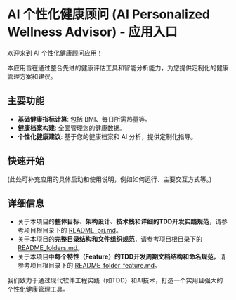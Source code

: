 # AI 个性化健康顾问 (AI Personalized Wellness Advisor) - 应用入口

欢迎来到 AI 个性化健康顾问应用！

本应用旨在通过整合先进的健康评估工具和智能分析能力，为您提供定制化的健康管理方案和建议。

## 主要功能

*   **基础健康指标计算**: 包括 BMI、每日所需热量等。
*   **健康档案构建**: 全面管理您的健康数据。
*   **个性化健康建议**: 基于您的健康档案和 AI 分析，提供定制化指导。

## 快速开始

(此处可补充应用的具体启动和使用说明，例如如何运行、主要交互方式等。)

## 详细信息

*   关于本项目的**整体目标、架构设计、技术栈和详细的TDD开发实践规范**，请参考项目根目录下的 [README_prj.md](../../README_prj.md)。
*   关于本项目的**完整目录结构和文件组织规范**，请参考项目根目录下的 [README_folders.md](../../README_folders.md)。
*   关于本项目中**每个特性（Feature）的TDD开发周期文档结构和命名规范**，请参考项目根目录下的 [README_folder_feature.md](../../README_folder_feature.md)。

我们致力于通过现代软件工程实践（如TDD）和AI技术，打造一个实用且强大的个性化健康管理工具。